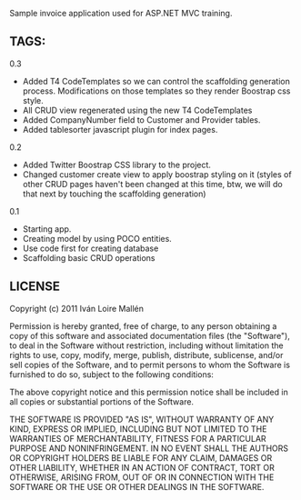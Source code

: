 ﻿Sample invoice application used for ASP.NET MVC training.

## TAGS:

0.3
- Added T4 CodeTemplates so we can control the scaffolding generation process. Modifications on those templates so they render Boostrap css style.
- All CRUD view regenerated using the new T4 CodeTemplates
- Added CompanyNumber field to Customer and Provider tables.
- Added tablesorter javascript plugin for index pages.

0.2
- Added Twitter Boostrap CSS library to the project.
- Changed customer create view to apply boostrap styling on it (styles of other CRUD pages haven't been changed at this time, btw, we will do that next by touching the scaffolding generation)

0.1
- Starting app.
- Creating model by using POCO entities.
- Use code first for creating database
- Scaffolding basic CRUD operations

## LICENSE

Copyright (c) 2011 Iván Loire Mallén

Permission is hereby granted, free of charge, to any person
obtaining a copy of this software and associated documentation
files (the "Software"), to deal in the Software without
restriction, including without limitation the rights to use,
copy, modify, merge, publish, distribute, sublicense, and/or sell
copies of the Software, and to permit persons to whom the
Software is furnished to do so, subject to the following
conditions:

The above copyright notice and this permission notice shall be
included in all copies or substantial portions of the Software.

THE SOFTWARE IS PROVIDED "AS IS", WITHOUT WARRANTY OF ANY KIND,
EXPRESS OR IMPLIED, INCLUDING BUT NOT LIMITED TO THE WARRANTIES
OF MERCHANTABILITY, FITNESS FOR A PARTICULAR PURPOSE AND
NONINFRINGEMENT. IN NO EVENT SHALL THE AUTHORS OR COPYRIGHT
HOLDERS BE LIABLE FOR ANY CLAIM, DAMAGES OR OTHER LIABILITY,
WHETHER IN AN ACTION OF CONTRACT, TORT OR OTHERWISE, ARISING
FROM, OUT OF OR IN CONNECTION WITH THE SOFTWARE OR THE USE OR
OTHER DEALINGS IN THE SOFTWARE.

